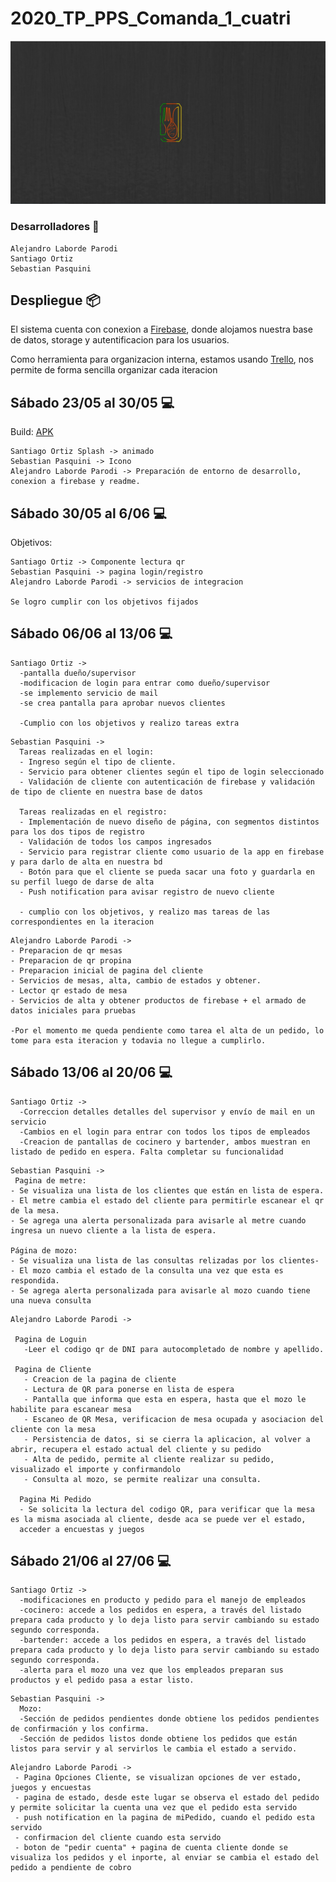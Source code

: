 # **2020_TP_PPS_Comanda_1_cuatri**
![La Comanda](https://github.com/AlejandroLaborde/2020_TP_PPS_Comanda_1_cuatri/blob/master/proyecto/imagenes/presentacion.jpg)
### Desarrolladores 🔧

```
Alejandro Laborde Parodi
Santiago Ortiz
Sebastian Pasquini

```


## Despliegue 📦

El sistema cuenta con conexion a [Firebase](https://console.firebase.google.com/project/lacomanda-pps/overview), donde alojamos nuestra base de datos, storage y autentificacion para los usuarios.


Como herramienta para organizacion interna, estamos usando [Trello](https://trello.com/b/os8TqQu6/trabajo-practico-pps), nos permite de forma sencilla organizar cada iteracion


## Sábado 23/05 al 30/05 :computer:
Build: [APK](https://github.com/AlejandroLaborde/2020_TP_PPS_Comanda_1_cuatri/tree/master/proyecto/builds/30-05-2020)
```
Santiago Ortiz Splash -> animado
Sebastian Pasquini -> Icono
Alejandro Laborde Parodi -> Preparación de entorno de desarrollo, conexion a firebase y readme.
```

## Sábado 30/05 al 6/06 :computer:

Objetivos:
```
Santiago Ortiz -> Componente lectura qr
Sebastian Pasquini -> pagina login/registro
Alejandro Laborde Parodi -> servicios de integracion

Se logro cumplir con los objetivos fijados
```

## Sábado 06/06 al 13/06 :computer:

```
Santiago Ortiz ->
  -pantalla dueño/supervisor
  -modificacion de login para entrar como dueño/supervisor
  -se implemento servicio de mail
  -se crea pantalla para aprobar nuevos clientes
  
  -Cumplio con los objetivos y realizo tareas extra
```
```
Sebastian Pasquini -> 
  Tareas realizadas en el login:
  - Ingreso según el tipo de cliente.
  - Servicio para obtener clientes según el tipo de login seleccionado
  - Validación de cliente con autenticación de firebase y validación de tipo de cliente en nuestra base de datos
  
  Tareas realizadas en el registro:
  - Implementación de nuevo diseño de página, con segmentos distintos para los dos tipos de registro
  - Validación de todos los campos ingresados
  - Servicio para registrar cliente como usuario de la app en firebase y para darlo de alta en nuestra bd
  - Botón para que el cliente se pueda sacar una foto y guardarla en su perfil luego de darse de alta
  - Push notification para avisar registro de nuevo cliente

  - cumplio con los objetivos, y realizo mas tareas de las correspondientes en la iteracion
  ```
  ```
Alejandro Laborde Parodi -> 
  - Preparacion de qr mesas
  - Preparacion de qr propina
  - Preparacion inicial de pagina del cliente
  - Servicios de mesas, alta, cambio de estados y obtener.
  - Lector qr estado de mesa
  - Servicios de alta y obtener productos de firebase + el armado de datos iniciales para pruebas 

  -Por el momento me queda pendiente como tarea el alta de un pedido, lo tome para esta iteracion y todavia no llegue a cumplirlo.
```

## Sábado 13/06 al 20/06 :computer:

```
Santiago Ortiz ->
  -Correccion detalles detalles del supervisor y envío de mail en un servicio 
  -Cambios en el login para entrar con todos los tipos de empleados 
  -Creacion de pantallas de cocinero y bartender, ambos muestran en listado de pedido en espera. Falta completar su funcionalidad
```
```
Sebastian Pasquini -> 
 Pagina de metre:
- Se visualiza una lista de los clientes que están en lista de espera.
- El metre cambia el estado del cliente para permitirle escanear el qr de la mesa.
- Se agrega una alerta personalizada para avisarle al metre cuando ingresa un nuevo cliente a la lista de espera.

Página de mozo:
- Se visualiza una lista de las consultas relizadas por los clientes-
- El mozo cambia el estado de la consulta una vez que esta es respondida.
- Se agrega alerta personalizada para avisarle al mozo cuando tiene una nueva consulta
 ```
 ```
Alejandro Laborde Parodi -> 

  Pagina de Loguin
    -Leer el codigo qr de DNI para autocompletado de nombre y apellido.
   
  Pagina de Cliente
    - Creacion de la pagina de cliente
    - Lectura de QR para ponerse en lista de espera
    - Pantalla que informa que esta en espera, hasta que el mozo le habilite para escanear mesa
    - Escaneo de QR Mesa, verificacion de mesa ocupada y asociacion del cliente con la mesa
    - Persistencia de datos, si se cierra la aplicacion, al volver a abrir, recupera el estado actual del cliente y su pedido
    - Alta de pedido, permite al cliente realizar su pedido, visualizado el importe y confirmandolo
    - Consulta al mozo, se permite realizar una consulta.
    
   Pagina Mi Pedido
   - Se solicita la lectura del codigo QR, para verificar que la mesa es la misma asociada al cliente, desde aca se puede ver el estado,
   acceder a encuestas y juegos
```

## Sábado 21/06 al 27/06 :computer:

```
Santiago Ortiz ->
  -modificaciones en producto y pedido para el manejo de empleados
  -cocinero: accede a los pedidos en espera, a través del listado prepara cada producto y lo deja listo para servir cambiando su estado segundo corresponda.
  -bartender: accede a los pedidos en espera, a través del listado prepara cada producto y lo deja listo para servir cambiando su estado segundo corresponda.
  -alerta para el mozo una vez que los empleados preparan sus productos y el pedido pasa a estar listo.
```
```
Sebastian Pasquini -> 
  Mozo:
  -Sección de pedidos pendientes donde obtiene los pedidos pendientes de confirmación y los confirma.
  -Sección de pedidos listos donde obtiene los pedidos que están listos para servir y al servirlos le cambia el estado a servido.
 ```
 ```
Alejandro Laborde Parodi -> 
  - Pagina Opciones Cliente, se visualizan opciones de ver estado, juegos y encuestas
  - pagina de estado, desde este lugar se observa el estado del pedido y permite solicitar la cuenta una vez que el pedido esta servido
  - push notification en la pagina de miPedido, cuando el pedido esta servido
  - confirmacion del cliente cuando esta servido
  - boton de "pedir cuenta" + pagina de cuenta cliente donde se visualiza los pedidos y el inporte, al enviar se cambia el estado del pedido a pendiente de cobro
  
```

